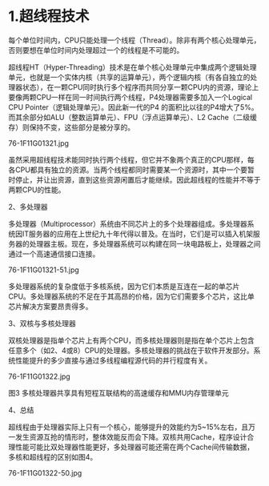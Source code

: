 # 1.超线程技术

每个单位时间内，CPU只能处理一个线程（Thread）。除非有两个核心处理单元，否则要想在单位时间内处理超过一个的线程是不可能的。

超线程HT（Hyper-Threading）技术是在单个核心处理单元中集成两个逻辑处理单元，也就是一个实体内核（共享的运算单元），两个逻辑内核（有各自独立的处理器状态），在一颗CPU同时执行多个程序而共同分享一颗CPU内的资源，理论上要像两颗CPU一样在同一时间执行两个线程，P4处理器需要多加入一个Logical CPU Pointer（逻辑处理单元）。因此新一代的P4 的面积比以往的P4增大了5%。而其余部分如ALU（整数运算单元）、FPU（浮点运算单元）、L2 Cache（二级缓存）则保持不变，这些部分是被分享的。

76-1F11G01321.jpg

虽然采用超线程技术能同时执行两个线程，但它并不象两个真正的CPU那样，每各CPU都具有独立的资源。当两个线程都同时需要某一个资源时，其中一个要暂时停止，并让出资源，直到这些资源闲置后才能继续。因此超线程的性能并不等于两颗CPU的性能。

2、多处理器

多处理器（Multiprocessor）系统由不同芯片上的多个处理器组成。多处理器系统因IT服务器的应用在上世纪九十年代得以普及。在当时，它们是可以插入机架服务器的处理器主板。现在，多处理器系统可以构建在同一块电路板上，处理器之间通过一个高速通信接口连接。

76-1F11G01321-51.jpg

多处理器系统的复杂度低于多核系统，因为它们本质是互连在一起的单芯片CPU。多处理器系统的不足在于其高昂的价格，因为它们需要多个芯片，这比单芯片解决方案要昂贵得多。

3、双核与多核处理器

双核处理器是指单个芯片上有两个CPU，而多核处理器则是指在单个芯片上包含任意多个（如2、4或8）CPU的处理器。多核处理器的挑战在于软件开发部分。系统性能提升的多少直接与通过多线程编程源代码的并行程度有关。

76-1F11G01322.jpg

图3 多核处理器共享具有短程互联结构的高速缓存和MMU内存管理单元

4、总结

超线程由于处理器实际上只有一个核心，能够提升的效能约为5~15%左右，且万一发生资源互抢的情形时，整体效能反而会下降。双核共用Cache，程序设计合理性能可能比双处理器性能更好，多处理器可能还需在两个Cache间传输数据，多核和超线程的区别如图4。

76-1F11G01322-50.jpg

